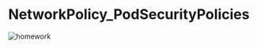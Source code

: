 # NetworkPolicy_PodSecurityPolicies
![homework](https://user-images.githubusercontent.com/50155760/61977636-962cc000-afb4-11e9-9a67-b567ac0be3a1.jpg)
